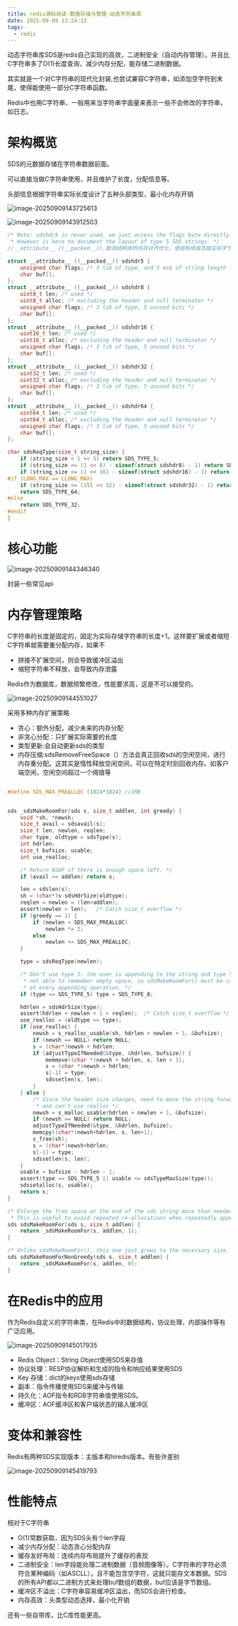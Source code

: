 ```yaml
---
title: redis源码阅读-数据存储与管理-动态字符串库
date: 2025-09-09 13:24:13
tags:
  - redis
---
```


动态字符串库SDS是redis自己实现的高效，二进制安全（自动内存管理）。并且比C字符串多了O(1)长度查询，减少内存分配，能存储二进制数据。



其实就是一个对C字符串的现代化封装,也尝试兼容C字符串，如添加空字符到末尾，使得能使用一部分C字符串函数。

Redis中也用C字符串，一般用来当字符串字面量来表示一些不会修改的字符串，如日志。

# 架构概览

SDS的元数据存储在字符串数据前面。

可以直接当做C字符串使用，并且维护了长度，分配信息等。

头部信息根据字符串实际长度设计了五种头部类型，最小化内存开销

![image-20250909143725613](./../images/image-20250909143725613.png)

![image-20250909143912503](./../images/image-20250909143912503.png)

```c
/* Note: sdshdr5 is never used, we just access the flags byte directly.
 * However is here to document the layout of type 5 SDS strings. */
//__attribute__ ((__packed__)),取消结构体的内存对齐优化，使结构体成员按实际字节紧密排列，节省内存空间。

struct __attribute__ ((__packed__)) sdshdr5 {
    unsigned char flags; /* 3 lsb of type, and 5 msb of string length */
    char buf[];
};
struct __attribute__ ((__packed__)) sdshdr8 {
    uint8_t len; /* used */
    uint8_t alloc; /* excluding the header and null terminator */
    unsigned char flags; /* 3 lsb of type, 5 unused bits */
    char buf[];
};
struct __attribute__ ((__packed__)) sdshdr16 {
    uint16_t len; /* used */
    uint16_t alloc; /* excluding the header and null terminator */
    unsigned char flags; /* 3 lsb of type, 5 unused bits */
    char buf[];
};
struct __attribute__ ((__packed__)) sdshdr32 {
    uint32_t len; /* used */
    uint32_t alloc; /* excluding the header and null terminator */
    unsigned char flags; /* 3 lsb of type, 5 unused bits */
    char buf[];
};
struct __attribute__ ((__packed__)) sdshdr64 {
    uint64_t len; /* used */
    uint64_t alloc; /* excluding the header and null terminator */
    unsigned char flags; /* 3 lsb of type, 5 unused bits */
    char buf[];
};

char sdsReqType(size_t string_size) {
    if (string_size < 1 << 5) return SDS_TYPE_5;
    if (string_size <= (1 << 8) - sizeof(struct sdshdr8) - 1) return SDS_TYPE_8;
    if (string_size <= (1 << 16) - sizeof(struct sdshdr16) - 1) return SDS_TYPE_16;
#if (LONG_MAX == LLONG_MAX)
    if (string_size <= (1ll << 32) - sizeof(struct sdshdr32) - 1) return SDS_TYPE_32;
    return SDS_TYPE_64;
#else
    return SDS_TYPE_32;
#endif
}
```



# 核心功能

![image-20250909144346340](./../images/image-20250909144346340.png)

封装一些常见api

# 内存管理策略

C字符串的长度是固定的，固定为实际存储字符串的长度+1。这样要扩展或者缩短C字符串就需要重分配内存，如果不

- 拼接不扩展空间，则会导致缓冲区溢出
- 缩短字符串不释放，会导致内存泄露

Redis作为数据库，数据频繁修改，性能要求高，这是不可以接受的。



![image-20250909144551027](./../images/image-20250909144551027.png)

采用多种内存扩展策略

- 贪心：额外分配，减少未来的内存分配
- 非贪心分配：只扩展实际需要的长度
- 类型更新:会自动更新sds的类型
- 内存压缩:sdsRemoveFreeSpace（）方法会真正回收sds的空闲空间，进行内存重分配。这其实是惰性释放空闲空间，可以在特定时刻回收内存。如客户端空闲，空闲空间超过一个阈值等



```C

#define SDS_MAX_PREALLOC (1024*1024) //1MB


sds _sdsMakeRoomFor(sds s, size_t addlen, int greedy) {
    void *sh, *newsh;
    size_t avail = sdsavail(s);
    size_t len, newlen, reqlen;
    char type, oldtype = sdsType(s);
    int hdrlen;
    size_t bufsize, usable;
    int use_realloc;

    /* Return ASAP if there is enough space left. */
    if (avail >= addlen) return s;

    len = sdslen(s);
    sh = (char*)s-sdsHdrSize(oldtype);
    reqlen = newlen = (len+addlen);
    assert(newlen > len);   /* Catch size_t overflow */
    if (greedy == 1) {
        if (newlen < SDS_MAX_PREALLOC)
            newlen *= 2;
        else
            newlen += SDS_MAX_PREALLOC;
    }

    type = sdsReqType(newlen);

    /* Don't use type 5: the user is appending to the string and type 5 is
     * not able to remember empty space, so sdsMakeRoomFor() must be called
     * at every appending operation. */
    if (type == SDS_TYPE_5) type = SDS_TYPE_8;

    hdrlen = sdsHdrSize(type);
    assert(hdrlen + newlen + 1 > reqlen);  /* Catch size_t overflow */
    use_realloc = (oldtype == type);
    if (use_realloc) {
        newsh = s_realloc_usable(sh, hdrlen + newlen + 1, &bufsize);
        if (newsh == NULL) return NULL;
        s = (char*)newsh + hdrlen;
        if (adjustTypeIfNeeded(&type, &hdrlen, bufsize)) {
            memmove((char *)newsh + hdrlen, s, len + 1);
            s = (char *)newsh + hdrlen;
            s[-1] = type;
            sdssetlen(s, len);
        }
    } else {
        /* Since the header size changes, need to move the string forward,
         * and can't use realloc */
        newsh = s_malloc_usable(hdrlen + newlen + 1, &bufsize);
        if (newsh == NULL) return NULL;
        adjustTypeIfNeeded(&type, &hdrlen, bufsize);
        memcpy((char*)newsh+hdrlen, s, len+1);
        s_free(sh);
        s = (char*)newsh+hdrlen;
        s[-1] = type;
        sdssetlen(s, len);
    }
    usable = bufsize - hdrlen - 1;
    assert(type == SDS_TYPE_5 || usable <= sdsTypeMaxSize(type));
    sdssetalloc(s, usable);
    return s;
}

/* Enlarge the free space at the end of the sds string more than needed,
 * This is useful to avoid repeated re-allocations when repeatedly appending to the sds. */
sds sdsMakeRoomFor(sds s, size_t addlen) {
    return _sdsMakeRoomFor(s, addlen, 1);
}

/* Unlike sdsMakeRoomFor(), this one just grows to the necessary size. */
sds sdsMakeRoomForNonGreedy(sds s, size_t addlen) {
    return _sdsMakeRoomFor(s, addlen, 0);
}
```



# 在Redis中的应用

作为Redis自定义的字符串类，在Redis中的数据结构，协议处理，内部操作等有广泛应用。

![image-20250909145017935](./../images/image-20250909145017935.png)

- Redis Object：String Object使用SDS来存值
- 协议处理：RESP协议解析和生成的指令和响应结果使用SDS
- Key 存储：dict的keys使用sds存储
- 副本：指令传播使用SDS来缓冲与传输
- 持久化：AOF指令和RDB字符串值使用SDS。
- 缓冲区：AOF缓冲区和客户端状态的输入缓冲区



# 变体和兼容性

Redis有两种SDS实现版本：主版本和hiredis版本。有些许差别

![image-20250909145419793](./../images/image-20250909145419793.png)

# 性能特点

相对于C字符串

- O(1)常数获取，因为SDS头有个len字段
- 减少内存分配：动态贪心分配内存
- 缓存友好布局：连续内存布局提升了缓存的表现
- 二进制安全：len字段能处理二进制数据（音频图像等）。C字符串的字符必须符合某种编码（如ASCLL），且不能包含空字符，这就只能存文本数据。SDS的所有API都以二进制方式来处理buf数组的数据，buf应该是字节数组。
- 缓冲区不溢出：C字符串容易缓冲区溢出，而SDS会进行检查。
- 内存高效：头类型动态选择，最小化开销

还有一些自带库，比C库性能更高。
